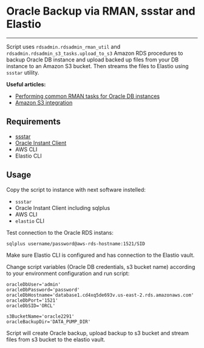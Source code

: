 # Oracle Backup via RMAN, ssstar and Elastio

---

Script uses `rdsadmin.rdsadmin_rman_util` and `rdsadmin.rdsadmin_s3_tasks.upload_to_s3` Amazon RDS procedures to backup Oracle DB instance and upload backed up files from your DB instance to an Amazon S3 bucket. Then streams the files to Elastio using `ssstar` utility.

**Useful articles:**
 - [Performing common RMAN tasks for Oracle DB instances](https://docs.aws.amazon.com/AmazonRDS/latest/UserGuide/Appendix.Oracle.CommonDBATasks.RMAN.html)
 - [Amazon S3 integration](https://docs.aws.amazon.com/AmazonRDS/latest/UserGuide/oracle-s3-integration.html)

## Requirements
- [ssstar](https://github.com/elastio/ssstar)
- [Oracle Instant Client](https://www.oracle.com/database/technologies/instant-client/downloads.html)
- AWS CLI
- Elastio CLI

## Usage

Copy the script to instance with next software instelled:
- `ssstar`
- Oracle Instant Client including sqlplus
- AWS CLI
- `elastio` CLI

Test connection to the Oracle RDS instans:
```
sqlplus username/password@aws-rds-hostname:1521/SID
```
Make sure Elastio CLI is configured and has connection to the Elastio vault.

Change script variables (Oracle DB credentials, s3 bucket name) according to your environment configuration and run script:
```
oracleDbUser='admin'
oracleDbPassword='password'
oracleDbHostname='database1.cd4xq5de693v.us-east-2.rds.amazonaws.com'
oracleDbPort='1521'
oracleDbSID='ORCL'

s3BucketName='oracle2291'
oracleBackupDir='DATA_PUMP_DIR'
```

Script will create Oracle backup, upload backup to s3 bucket and stream files from s3 bucket to the elastio vault.